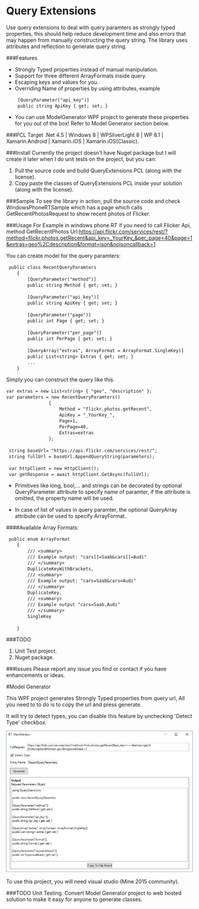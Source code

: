 # Query Extensions

Use query extensions to deal with query paramters as strongly typed properties,
 this should help reduce development time and also errors that may happen from manually constructing the query string.
The library uses attributes and reflection to generate query string.

###Features
- Strongly Typed properties instead of manual manipulation.
- Support for three different ArrayFormats inside query.
- Escaping keys and values for you.
- Overriding Name of properties by using attributes, example
  ```
   [QueryParameter("api_key")]
   public string ApiKey { get; set; }
  ```
- You can use ModelGenerator WPF project to generate these properties for you out of the box!
  Refer to Model Generator section below.

###PCL Target
.Net 4.5 | Windows 8 | WPSliverLight 8 | WP 8.1 | Xamarin.Android | Xamarin.iOS | Xamarin.iOS(Classic).


###Install
Currently the project doesn't have Nuget package but I will create it later when I do unit tests on the project, but you can:

1. Pull the source code and build QueryExtensions PCL (along with the license).
2. Copy paste the classes of QueryExtensions PCL inside your solution (along with the license).

###Sample
To see the library in action, pull the source code and check WindowsPhoneRTSample which has a page which calls GetRecentPhotosRequest to show recent photos of Flicker.


###Usage
For Example in windows phone RT if you need to call Flicker Api, method GetRecentPhotos
Url:https://api.flickr.com/services/rest/?method=flickr.photos.getRecent&api_key=_YourKey_&per_page=40&page=1&extras=geo%2Cdescription&format=json&nojsoncallback=1

You can create model for the query paramters:
```
 public class RecentQueryParamters
    {
        [QueryParameter("method")]
        public string Method { get; set; }

        [QueryParameter("api_key")]
        public string ApiKey { get; set; }
        
        [QueryParameter("page")]
        public int Page { get; set; }
        
        [QueryParameter("per_page")]
        public int PerPage { get; set; }

        [QueryArray("extras", ArrayFormat = ArrayFormat.SingleKey)]
        public List<string> Extras { get; set; }
        ...
    }
```
Simply you can construct the query like this.

```
var extras = new List<string> { "geo", "description" };
var parameters = new RecentQueryParamters()
                {
                    Method = "flickr.photos.getRecent",
                    ApiKey = "_YourKey_",
                    Page=1,
                    PerPage=40,
                    Extras=extras
                };
                
 string baseUrl= "https://api.flickr.com/services/rest/";  
 string fullUrl = baseUrl.AppendQueryString(parameters);
 
 var httpClient = new HttpClient();
 var getResponse = await httpClient.GetAsync(fullUrl);
```

- Primitives like long, bool,... and strings can be decorated by optional QueryParameter attribute to specify name of paramter, if the attribute is omitted, the property name will be used.

- In case of list of values in query paramter, the optional QueryArray attribute can be used to specify ArrayFormat.

####Available Array Formats:

```
 public enum ArrayFormat
    {
        /// <summary>
        /// Example output: "cars[]=Saab&cars[]=Audi"
        /// </summary>
        DuplicateKeyWithBrackets,
        /// <summary>
        /// Example output: "cars=Saab&cars=Audi"
        /// </summary>
        DuplicateKey,
        /// <summary>
        /// Example output "cars=Saab,Audi"
        /// </summary>
        SingleKey

    }
```

###TODO
1. Unit Test project.
2. Nuget package.

###Issues
Please report any issue you find or contact if you have enhancements or ideas.

#Model Generator

This WPF project generates Strongly Typed properties from query url, All you need to to do is to copy the url and press generate.

It will try to detect types, you can disable this feature by unchecking 'Detect Type' checkbox.

![Model generator screenshot](https://raw.githubusercontent.com/AhmedRashad/Query-Extensions_Win_Xamarin/master/Images/ModelGenerator.JPG "Model generator WPF application")

To use this project, you will need visual studio (Mine 2015 community).

###TODO
Unit Testing.
Convert Model Generator project to web hosted solution to make it easy for anyone to generate classes.
